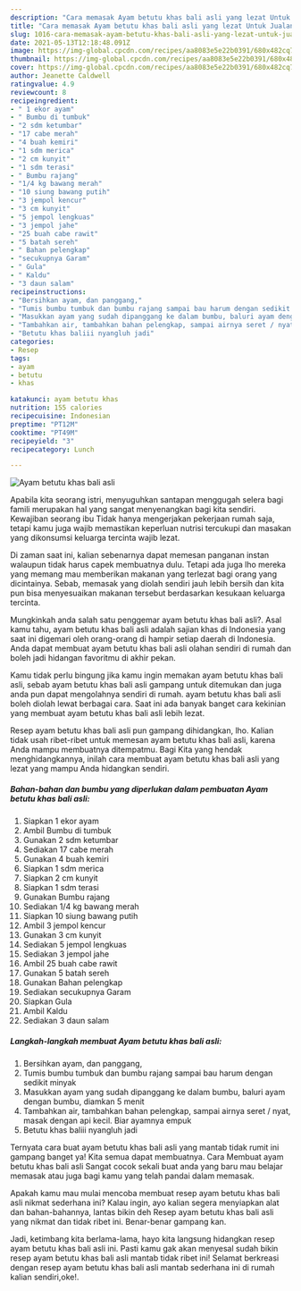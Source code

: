 ```yaml
---
description: "Cara memasak Ayam betutu khas bali asli yang lezat Untuk Jualan"
title: "Cara memasak Ayam betutu khas bali asli yang lezat Untuk Jualan"
slug: 1016-cara-memasak-ayam-betutu-khas-bali-asli-yang-lezat-untuk-jualan
date: 2021-05-13T12:18:48.091Z
image: https://img-global.cpcdn.com/recipes/aa8083e5e22b0391/680x482cq70/ayam-betutu-khas-bali-asli-foto-resep-utama.jpg
thumbnail: https://img-global.cpcdn.com/recipes/aa8083e5e22b0391/680x482cq70/ayam-betutu-khas-bali-asli-foto-resep-utama.jpg
cover: https://img-global.cpcdn.com/recipes/aa8083e5e22b0391/680x482cq70/ayam-betutu-khas-bali-asli-foto-resep-utama.jpg
author: Jeanette Caldwell
ratingvalue: 4.9
reviewcount: 8
recipeingredient:
- " 1 ekor ayam"
- " Bumbu di tumbuk"
- "2 sdm ketumbar"
- "17 cabe merah"
- "4 buah kemiri"
- "1 sdm merica"
- "2 cm kunyit"
- "1 sdm terasi"
- " Bumbu rajang"
- "1/4 kg bawang merah"
- "10 siung bawang putih"
- "3 jempol kencur"
- "3 cm kunyit"
- "5 jempol lengkuas"
- "3 jempol jahe"
- "25 buah cabe rawit"
- "5 batah sereh"
- " Bahan pelengkap"
- "secukupnya Garam"
- " Gula"
- " Kaldu"
- "3 daun salam"
recipeinstructions:
- "Bersihkan ayam, dan panggang,"
- "Tumis bumbu tumbuk dan bumbu rajang sampai bau harum dengan sedikit minyak"
- "Masukkan ayam yang sudah dipanggang ke dalam bumbu, baluri ayam dengan bumbu, diamkan 5 menit"
- "Tambahkan air, tambahkan bahan pelengkap, sampai airnya seret / nyat, masak dengan api kecil. Biar ayamnya empuk"
- "Betutu khas baliii nyangluh jadi"
categories:
- Resep
tags:
- ayam
- betutu
- khas

katakunci: ayam betutu khas 
nutrition: 155 calories
recipecuisine: Indonesian
preptime: "PT12M"
cooktime: "PT49M"
recipeyield: "3"
recipecategory: Lunch

---
```



![Ayam betutu khas bali asli](https://img-global.cpcdn.com/recipes/aa8083e5e22b0391/680x482cq70/ayam-betutu-khas-bali-asli-foto-resep-utama.jpg)

Apabila kita seorang istri, menyuguhkan santapan menggugah selera bagi famili merupakan hal yang sangat menyenangkan bagi kita sendiri. Kewajiban seorang ibu Tidak hanya mengerjakan pekerjaan rumah saja, tetapi kamu juga wajib memastikan keperluan nutrisi tercukupi dan masakan yang dikonsumsi keluarga tercinta wajib lezat.

Di zaman  saat ini, kalian sebenarnya dapat memesan panganan instan walaupun tidak harus capek membuatnya dulu. Tetapi ada juga lho mereka yang memang mau memberikan makanan yang terlezat bagi orang yang dicintainya. Sebab, memasak yang diolah sendiri jauh lebih bersih dan kita pun bisa menyesuaikan makanan tersebut berdasarkan kesukaan keluarga tercinta. 



Mungkinkah anda salah satu penggemar ayam betutu khas bali asli?. Asal kamu tahu, ayam betutu khas bali asli adalah sajian khas di Indonesia yang saat ini digemari oleh orang-orang di hampir setiap daerah di Indonesia. Anda dapat membuat ayam betutu khas bali asli olahan sendiri di rumah dan boleh jadi hidangan favoritmu di akhir pekan.

Kamu tidak perlu bingung jika kamu ingin memakan ayam betutu khas bali asli, sebab ayam betutu khas bali asli gampang untuk ditemukan dan juga anda pun dapat mengolahnya sendiri di rumah. ayam betutu khas bali asli boleh diolah lewat berbagai cara. Saat ini ada banyak banget cara kekinian yang membuat ayam betutu khas bali asli lebih lezat.

Resep ayam betutu khas bali asli pun gampang dihidangkan, lho. Kalian tidak usah ribet-ribet untuk memesan ayam betutu khas bali asli, karena Anda mampu membuatnya ditempatmu. Bagi Kita yang hendak menghidangkannya, inilah cara membuat ayam betutu khas bali asli yang lezat yang mampu Anda hidangkan sendiri.

<!--inarticleads1-->

##### Bahan-bahan dan bumbu yang diperlukan dalam pembuatan Ayam betutu khas bali asli:

1. Siapkan  1 ekor ayam
1. Ambil  Bumbu di tumbuk
1. Gunakan 2 sdm ketumbar
1. Sediakan 17 cabe merah
1. Gunakan 4 buah kemiri
1. Siapkan 1 sdm merica
1. Siapkan 2 cm kunyit
1. Siapkan 1 sdm terasi
1. Gunakan  Bumbu rajang
1. Sediakan 1/4 kg bawang merah
1. Siapkan 10 siung bawang putih
1. Ambil 3 jempol kencur
1. Gunakan 3 cm kunyit
1. Sediakan 5 jempol lengkuas
1. Sediakan 3 jempol jahe
1. Ambil 25 buah cabe rawit
1. Gunakan 5 batah sereh
1. Gunakan  Bahan pelengkap
1. Sediakan secukupnya Garam
1. Siapkan  Gula
1. Ambil  Kaldu
1. Sediakan 3 daun salam




<!--inarticleads2-->

##### Langkah-langkah membuat Ayam betutu khas bali asli:

1. Bersihkan ayam, dan panggang,
1. Tumis bumbu tumbuk dan bumbu rajang sampai bau harum dengan sedikit minyak
1. Masukkan ayam yang sudah dipanggang ke dalam bumbu, baluri ayam dengan bumbu, diamkan 5 menit
1. Tambahkan air, tambahkan bahan pelengkap, sampai airnya seret / nyat, masak dengan api kecil. Biar ayamnya empuk
1. Betutu khas baliii nyangluh jadi




Ternyata cara buat ayam betutu khas bali asli yang mantab tidak rumit ini gampang banget ya! Kita semua dapat membuatnya. Cara Membuat ayam betutu khas bali asli Sangat cocok sekali buat anda yang baru mau belajar memasak atau juga bagi kamu yang telah pandai dalam memasak.

Apakah kamu mau mulai mencoba membuat resep ayam betutu khas bali asli nikmat sederhana ini? Kalau ingin, ayo kalian segera menyiapkan alat dan bahan-bahannya, lantas bikin deh Resep ayam betutu khas bali asli yang nikmat dan tidak ribet ini. Benar-benar gampang kan. 

Jadi, ketimbang kita berlama-lama, hayo kita langsung hidangkan resep ayam betutu khas bali asli ini. Pasti kamu gak akan menyesal sudah bikin resep ayam betutu khas bali asli mantab tidak ribet ini! Selamat berkreasi dengan resep ayam betutu khas bali asli mantab sederhana ini di rumah kalian sendiri,oke!.

